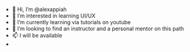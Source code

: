 - 👋 Hi, I’m @alexappiah
- 👀 I’m interested in learning UI/UX
- 🌱 I’m currently learning via tutorials on youtube 
- 💞️ I’m looking to find an instructor and a personal mentor on this path
- 📫 I will be available 
- 

<!---
alexappiah/alexappiah is a ✨ special ✨ repository because its `README.md` (this file) appears on your GitHub profile.
You can click the Preview link to take a look at your changes.
--->
